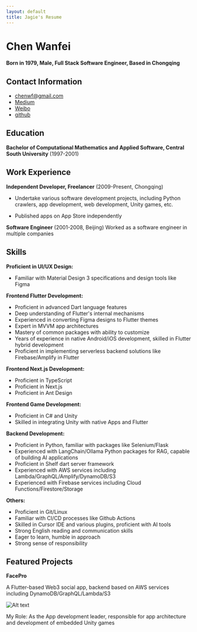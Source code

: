 ```yaml
---
layout: default
title: Jagie's Resume
---
```


Chen Wanfei
======

#### Born in 1979, Male, Full Stack Software Engineer, Based in Chongqing

Contact Information
---------
- [chenwf@gmail.com](mailto:chenwf@gmail.com)
- [Medium](https://medium.com/@chencwf)
- [Weibo](https://weibo.com/jagie)
- [github](https://github.com/Heilum)



Education
---------

**Bachelor of Computational Mathematics and Applied Software, Central South University** (1997-2001)



Work Experience
---------
**Independent Developer, Freelancer** (2009-Present, Chongqing)

- Undertake various software development projects, including Python crawlers, app development, web development, Unity games, etc.

- Published apps on App Store independently


**Software Engineer** (2001-2008, Beijing)
Worked as a software engineer in multiple companies


Skills
------
**Proficient in UI/UX Design:**
- Familiar with Material Design 3 specifications and design tools like Figma

**Frontend Flutter Development:**
- Proficient in advanced Dart language features
- Deep understanding of Flutter's internal mechanisms
- Experienced in converting Figma designs to Flutter themes
- Expert in MVVM app architectures
- Mastery of common packages with ability to customize
- Years of experience in native Android/iOS development, skilled in Flutter hybrid development
- Proficient in implementing serverless backend solutions like Firebase/Amplify in Flutter

**Frontend Next.js Development:**
- Proficient in TypeScript
- Proficient in Next.js
- Proficient in Ant Design

**Frontend Game Development:**
- Proficient in C# and Unity
- Skilled in integrating Unity with native Apps and Flutter


**Backend Development:**
- Proficient in Python, familiar with packages like Selenium/Flask
- Experienced with LangChain/Ollama Python packages for RAG, capable of building AI applications
- Proficient in Shelf dart server framework
- Experienced with AWS services including Lambda/GraphQL/Amplify/DynamoDB/S3
- Experienced with Firebase services including Cloud Functions/Firestore/Storage


**Others:**
- Proficient in Git/Linux
- Familiar with CI/CD processes like Github Actions
- Skilled in Cursor IDE and various plugins, proficient with AI tools
- Strong English reading and communication skills
- Eager to learn, humble in approach
- Strong sense of responsibility


Featured Projects
--------
**FacePro**

A Flutter-based Web3 social app, backend based on AWS services including DynamoDB/GraphQL/Lambda/S3

![Alt text](https://files.kimi.wxbiztool.com/XCLckz5yMr6MxNscSDdYGlCFtHjdhmyQ/facepro.jpg)

My Role: As the App development leader, responsible for app architecture and development of embedded Unity games
